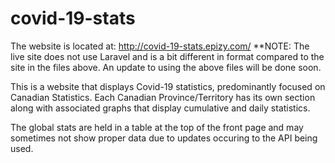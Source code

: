 # covid-19-stats

The website is located at: http://covid-19-stats.epizy.com/
**NOTE: The live site does not use Laravel and is a bit different in format compared to the site in the files above. An update to using the above files will be done soon.




This is a website that displays Covid-19 statistics, predominantly focused on Canadian Statistics. Each Canadian Province/Territory has its own section along with associated graphs that display cumulative and daily statistics.

The global stats are held in a table at the top of the front page and may sometimes not show proper data due to updates occuring to the API being used.



